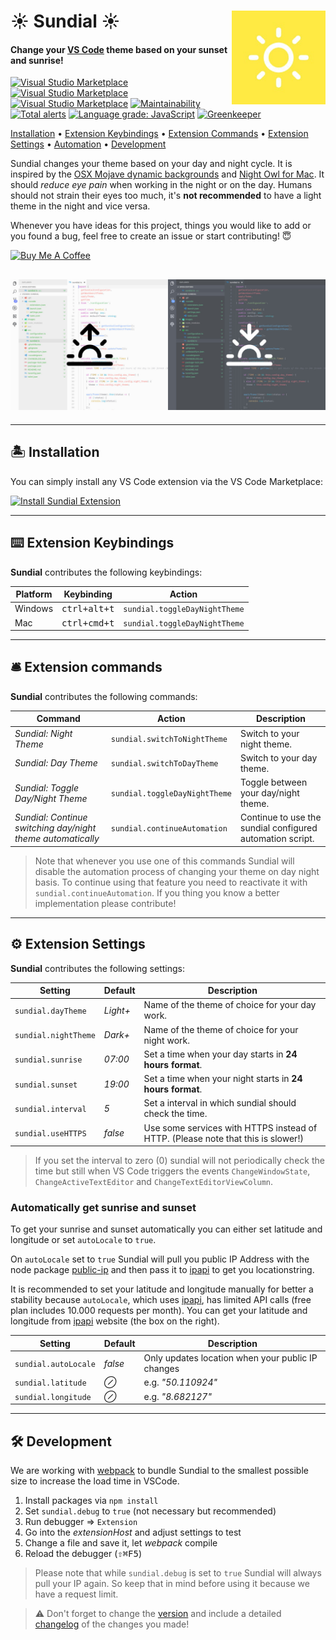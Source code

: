 <h1 align="left">
  <img align="right" src="https://raw.githubusercontent.com/muuvmuuv/vscode-sundial/master/assets/icon.jpg" width="150">
  <b>☀️ Sundial ☀️</b>
</h1>

#### Change your [VS Code](https://code.visualstudio.com/) theme based on your sunset and sunrise!

[![Visual Studio Marketplace](https://vsmarketplacebadge.apphb.com/version-short/muuvmuuv.vscode-sundial.svg)](https://marketplace.visualstudio.com/items?itemName=muuvmuuv.vscode-sundial)
[![Visual Studio Marketplace](https://vsmarketplacebadge.apphb.com/installs-short/muuvmuuv.vscode-sundial.svg)](https://marketplace.visualstudio.com/items?itemName=muuvmuuv.vscode-sundial)
[![Visual Studio Marketplace](https://vsmarketplacebadge.apphb.com/rating-star/muuvmuuv.vscode-sundial.svg)](https://marketplace.visualstudio.com/items?itemName=muuvmuuv.vscode-sundial)
[![Maintainability](https://api.codeclimate.com/v1/badges/52f93dc5f852410ef448/maintainability)](https://codeclimate.com/github/muuvmuuv/vscode-sundial/maintainability)
[![Total alerts](https://img.shields.io/lgtm/alerts/g/muuvmuuv/vscode-sundial.svg?logo=lgtm&logoWidth=18)](https://lgtm.com/projects/g/muuvmuuv/vscode-sundial/alerts/)
[![Language grade: JavaScript](https://img.shields.io/lgtm/grade/javascript/g/muuvmuuv/vscode-sundial.svg?logo=lgtm&logoWidth=18)](https://lgtm.com/projects/g/muuvmuuv/vscode-sundial/context:javascript)
[![Greenkeeper](https://badges.greenkeeper.io/muuvmuuv/vscode-sundial.svg)](https://greenkeeper.io/)

[Installation](#desert_island-installation) •
[Extension Keybindings](#keyboard-extension-keybindings) •
[Extension Commands](#bellhop_bell-extension-commands) •
[Extension Settings](#gear-extension-settings) • [Automation](#automatically-get-sunrise-and-sunset)
• [Development](#hammer_and_wrench-development)

Sundial changes your theme based on your day and night cycle. It is inspired by the
[OSX Mojave dynamic backgrounds](https://www.apple.com/de/macos/mojave/) and
[Night Owl for Mac](https://nightowl.kramser.xyz/). It should _reduce eye pain_ when working in the
night or on the day. Humans should not strain their eyes too much, it's **not recommended** to have
a light theme in the night and vice versa.

Whenever you have ideas for this project, things you would like to add or you found a bug, feel free
to create an issue or start contributing! 😇

<a href="https://www.buymeacoffee.com/devmuuv" target="_blank">
  <img src="https://www.buymeacoffee.com/assets/img/custom_images/orange_img.png" alt="Buy Me A Coffee">
</a>

## ![VSCode Sundial](https://raw.githubusercontent.com/muuvmuuv/vscode-sundial/master/assets/banner.jpg)

---

## :desert_island: Installation

You can simply install any VS Code extension via the VS Code Marketplace:

[![Install Sundial Extension](https://img.shields.io/badge/install-vscode_extension-blue.svg?style=for-the-badge)](https://marketplace.visualstudio.com/items?itemName=muuvmuuv.vscode-sundial)

---

## :keyboard: Extension Keybindings

**Sundial** contributes the following keybindings:

| Platform | Keybinding            | Action                        |
| -------- | --------------------- | ----------------------------- |
| Windows  | <kbd>ctrl+alt+t</kbd> | `sundial.toggleDayNightTheme` |
| Mac      | <kbd>ctrl+cmd+t</kbd> | `sundial.toggleDayNightTheme` |

---

## :bellhop_bell: Extension commands

**Sundial** contributes the following commands:

| Command                                                     | Action                        | Description                                               |
| ----------------------------------------------------------- | ----------------------------- | --------------------------------------------------------- |
| _Sundial: Night Theme_                                      | `sundial.switchToNightTheme`  | Switch to your night theme.                               |
| _Sundial: Day Theme_                                        | `sundial.switchToDayTheme`    | Switch to your day theme.                                 |
| _Sundial: Toggle Day/Night Theme_                           | `sundial.toggleDayNightTheme` | Toggle between your day/night theme.                      |
| _Sundial: Continue switching day/night theme automatically_ | `sundial.continueAutomation`  | Continue to use the sundial configured automation script. |

> Note that whenever you use one of this commands Sundial will disable the automation process of
> changing your theme on day night basis. To continue using that feature you need to reactivate it
> with `sundial.continueAutomation`. If you thing you know a better implementation please
> contribute!

---

## :gear: Extension Settings

**Sundial** contributes the following settings:

| Setting              | Default  | Description                                                                      |
| -------------------- | -------- | -------------------------------------------------------------------------------- |
| `sundial.dayTheme`   | _Light+_ | Name of the theme of choice for your day work.                                   |
| `sundial.nightTheme` | _Dark+_  | Name of the theme of choice for your night work.                                 |
| `sundial.sunrise`    | _07:00_  | Set a time when your day starts in **24 hours format**.                          |
| `sundial.sunset`     | _19:00_  | Set a time when your night starts in **24 hours format**.                        |
| `sundial.interval`   | _5_      | Set a interval in which sundial should check the time.                           |
| `sundial.useHTTPS`   | _false_  | Use some services with HTTPS instead of HTTP. (Please note that this is slower!) |

> If you set the interval to zero (0) sundial will not periodically check the time but still when VS
> Code triggers the events `ChangeWindowState`, `ChangeActiveTextEditor` and
> `ChangeTextEditorViewColumn`.

### Automatically get sunrise and sunset

To get your sunrise and sunset automatically you can either set latitude and longitude or set
`autoLocale` to `true`.

On `autoLocale` set to `true` Sundial will pull you public IP Address with the node package
[public-ip](https://www.npmjs.com/package/public-ip) and then pass it to [ipapi](https://ipapi.com/)
to get you locationstring.

It is recommended to set your latitude and longitude manually for better a stability because
`autoLocale`, which uses [ipapi](https://ipapi.com/), has limited API calls (free plan includes
10.000 requests per month). You can get your latitude and longitude from [ipapi](https://ipapi.com/)
website (the box on the right).

| Setting              | Default | Description                                       |
| -------------------- | ------- | ------------------------------------------------- |
| `sundial.autoLocale` | _false_ | Only updates location when your public IP changes |
| `sundial.latitude`   | _⊘_     | e.g. _"50.110924"_                                |
| `sundial.longitude`  | _⊘_     | e.g. _"8.682127"_                                 |

---

## :hammer_and_wrench: Development

We are working with [webpack](https://webpack.js.org/) to bundle Sundial to the smallest possible
size to increase the load time in VSCode.

1.  Install packages via `npm install`
2.  Set `sundial.debug` to `true` (not necessary but recommended)
3.  Run debugger => `Extension`
4.  Go into the _extensionHost_ and adjust settings to test
5.  Change a file and save it, let _webpack_ compile
6.  Reload the debugger (<kbd>⇧⌘F5</kbd>)

> Please note that while `sundial.debug` is set to `true` Sundial will always pull your IP again. So
> keep that in mind before using it because we have a request limit.

> ⚠️ Don't forget to change the [version](package.json) and include a detailed
> [changelog](CHANGELOG.md) of the changes you made!
